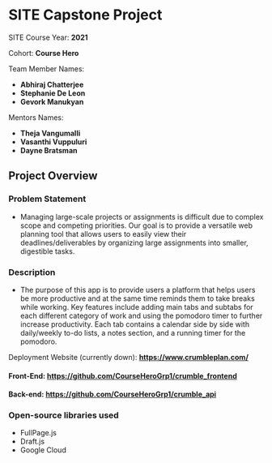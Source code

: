 # SITE Capstone Project

SITE Course Year: **2021**

Cohort: **Course Hero**

Team Member Names:
- **Abhiraj Chatterjee**
- **Stephanie De Leon**
- **Gevork Manukyan**

Mentors Names: 
- **Theja Vangumalli**
- **Vasanthi Vuppuluri**
- **Dayne Bratsman**

## Project Overview

### Problem Statement
  - Managing large-scale projects or assignments is difficult due to complex scope and competing priorities. Our goal is to provide a versatile web planning tool that allows users to easily view their deadlines/deliverables by organizing large assignments into smaller, digestible tasks.

### Description
  - The purpose of this app is to provide users a platform that helps users be more productive and at the same time reminds them to take breaks while working. Key features include adding main tabs and subtabs for each different category of work and using the pomodoro timer to further increase productivity. Each tab contains a calendar side by side with daily/weekly to-do lists, a notes section, and a running timer for the pomodoro.

Deployment Website (currently down): **https://www.crumbleplan.com/**

#### Front-End: **https://github.com/CourseHeroGrp1/crumble_frontend**

#### Back-end: **https://github.com/CourseHeroGrp1/crumble_api**

### Open-source libraries used

- FullPage.js
- Draft.js
- Google Cloud

